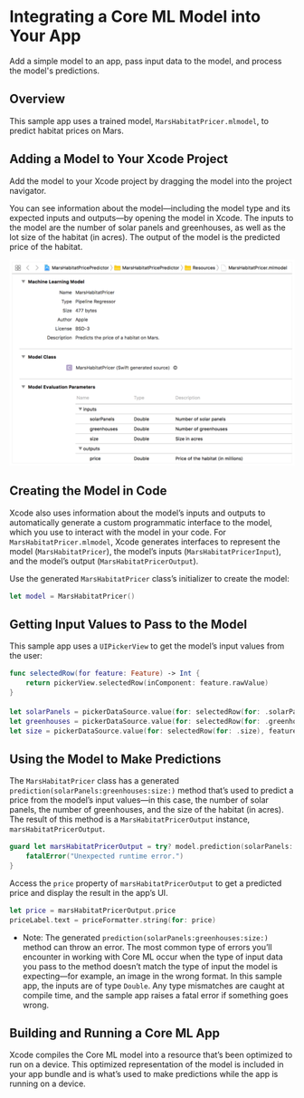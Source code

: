 # Integrating a Core ML Model into Your App

Add a simple model to an app, 
pass input data to the model, and process the model's predictions. 

## Overview

This sample app uses a trained model, `MarsHabitatPricer.mlmodel`, 
to predict habitat prices on Mars.

## Adding a Model to Your Xcode Project

Add the model to your Xcode project by dragging the model into the project 
navigator. 

You can see information about the model—including 
the model type and its expected inputs and outputs—by 
opening the model in Xcode. 
The inputs to the 
model are the number of solar panels and greenhouses, as well 
as the lot size of the habitat (in acres). 
The output of the model is the predicted price of the habitat.

![Xcode screenshot of a properly processed Core ML model](Documentation/XcodeCoreMLModel.png)

## Creating the Model in Code

Xcode also uses information about the model’s inputs and outputs to 
automatically generate a custom programmatic interface to the model, 
which you use to interact with the model in your code.
For `MarsHabitatPricer.mlmodel`, Xcode generates interfaces to 
represent the model (`MarsHabitatPricer`), the model’s inputs (`MarsHabitatPricerInput`), 
and the model’s output (`MarsHabitatPricerOutput`).

Use the generated `MarsHabitatPricer` class’s initializer to create the model:

``` swift
let model = MarsHabitatPricer()
```

## Getting Input Values to Pass to the Model

This sample app uses a `UIPickerView` to get the model’s input values from the user:

``` swift
func selectedRow(for feature: Feature) -> Int {
    return pickerView.selectedRow(inComponent: feature.rawValue)
}

let solarPanels = pickerDataSource.value(for: selectedRow(for: .solarPanels), feature: .solarPanels)
let greenhouses = pickerDataSource.value(for: selectedRow(for: .greenhouses), feature: .greenhouses)
let size = pickerDataSource.value(for: selectedRow(for: .size), feature: .size)
```

## Using the Model to Make Predictions

The `MarsHabitatPricer` class has a generated 
`prediction(solarPanels:greenhouses:size:)` method that’s used to predict a
price from the model’s input values—in this case, the number of solar panels,
the number of greenhouses, and the size of the habitat (in acres). The result of
this method is a `MarsHabitatPricerOutput` instance, `marsHabitatPricerOutput`.

``` swift
guard let marsHabitatPricerOutput = try? model.prediction(solarPanels: solarPanels, greenhouses: greenhouses, size: size) else {
    fatalError("Unexpected runtime error.")
}
```

Access the `price` property of `marsHabitatPricerOutput` to get a predicted price 
and display the result in the app’s UI.

``` swift
let price = marsHabitatPricerOutput.price
priceLabel.text = priceFormatter.string(for: price)
```

- Note: The generated `prediction(solarPanels:greenhouses:size:)` method can throw an error. The most common type of errors you’ll encounter in working with Core ML occur when the type of input data you pass to the method doesn’t match the type of input the model is expecting—for example, an image in the wrong format. In this sample app, the inputs are of type `Double`. Any type mismatches are caught at compile time, and the sample app raises a fatal error if something goes wrong.

## Building and Running a Core ML App 

Xcode compiles the Core ML model 
into a resource that’s been optimized to run on a device. 
This optimized representation of the model is included in your app bundle
and is what’s used to make predictions while the app is running on a device. 

